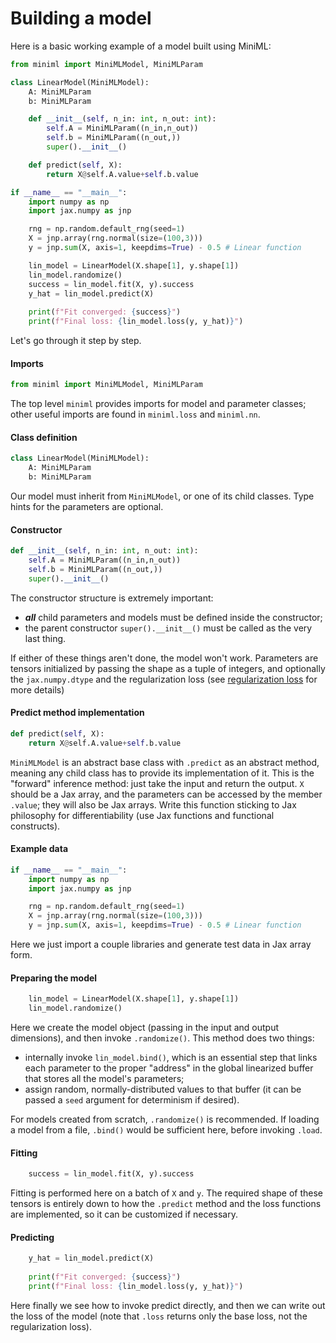 # Building a model

Here is a basic working example of a model built using MiniML:

```python { .yaml .copy }
from miniml import MiniMLModel, MiniMLParam

class LinearModel(MiniMLModel):
    A: MiniMLParam
    b: MiniMLParam

    def __init__(self, n_in: int, n_out: int):
        self.A = MiniMLParam((n_in,n_out))
        self.b = MiniMLParam((n_out,))
        super().__init__()

    def predict(self, X):
        return X@self.A.value+self.b.value

if __name__ == "__main__":
    import numpy as np
    import jax.numpy as jnp

    rng = np.random.default_rng(seed=1)
    X = jnp.array(rng.normal(size=(100,3)))
    y = jnp.sum(X, axis=1, keepdims=True) - 0.5 # Linear function

    lin_model = LinearModel(X.shape[1], y.shape[1])
    lin_model.randomize()
    success = lin_model.fit(X, y).success
    y_hat = lin_model.predict(X)
    
    print(f"Fit converged: {success}")
    print(f"Final loss: {lin_model.loss(y, y_hat)}")
```

Let's go through it step by step.

#### Imports

```py
from miniml import MiniMLModel, MiniMLParam
```

The top level `miniml` provides imports for model and parameter classes; other useful imports are found in `miniml.loss` and `miniml.nn`.

#### Class definition

```py
class LinearModel(MiniMLModel):
    A: MiniMLParam
    b: MiniMLParam
```

Our model must inherit from `MiniMLModel`, or one of its child classes. Type hints for the parameters are optional.

#### Constructor

```py
def __init__(self, n_in: int, n_out: int):
    self.A = MiniMLParam((n_in,n_out))
    self.b = MiniMLParam((n_out,))
    super().__init__()
```

The constructor structure is extremely important:

* ***all*** child parameters and models must be defined inside the constructor;
* the parent constructor `super().__init__()` must be called as the very last thing.

If either of these things aren't done, the model won't work. Parameters are tensors initialized by passing the shape as a tuple of integers, and optionally the `jax.numpy.dtype` and the regularization loss (see [regularization loss](loss.md#regularization-loss) for more details)

#### Predict method implementation

```py
def predict(self, X):
    return X@self.A.value+self.b.value
```

`MiniMLModel` is an abstract base class with `.predict` as an abstract method, meaning any child class has to provide its implementation of it. This is the "forward" inference method: just take the input and return the output. `X` should be a Jax array, and the parameters can be accessed by the member `.value`; they will also be Jax arrays. Write this function sticking to Jax philosophy for differentiability (use Jax functions and functional constructs).

#### Example data

```py
if __name__ == "__main__":
    import numpy as np
    import jax.numpy as jnp

    rng = np.random.default_rng(seed=1)
    X = jnp.array(rng.normal(size=(100,3)))
    y = jnp.sum(X, axis=1, keepdims=True) - 0.5 # Linear function
```

Here we just import a couple libraries and generate test data in Jax array form.

#### Preparing the model

```py
    lin_model = LinearModel(X.shape[1], y.shape[1])
    lin_model.randomize()
```

Here we create the model object (passing in the input and output dimensions), and then invoke `.randomize()`. This method does two things:

* internally invoke `lin_model.bind()`, which is an essential step that links each parameter to the proper "address" in the global linearized buffer that stores all the model's parameters;
* assign random, normally-distributed values to that buffer (it can be passed a `seed` argument for determinism if desired).

For models created from scratch, `.randomize()` is recommended. If loading a model from a file, `.bind()` would be sufficient here, before invoking `.load`. 

#### Fitting

```py
    success = lin_model.fit(X, y).success
```

Fitting is performed here on a batch of `X` and `y`. The required shape of these tensors is entirely down to how the `.predict` method and the loss functions are implemented, so it can be customized if necessary.

#### Predicting

```py
    y_hat = lin_model.predict(X)
    
    print(f"Fit converged: {success}")
    print(f"Final loss: {lin_model.loss(y, y_hat)}")
```

Here finally we see how to invoke predict directly, and then we can write out the loss of the model (note that `.loss` returns only the base loss, not the regularization loss).